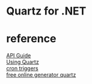 # Quartz for .NET

# reference 

[API Guide](https://www.quartz-scheduler.net/documentation/quartz-3.x/tutorial/overview.html)  
[Using Quartz](https://www.quartz-scheduler.net/documentation/quartz-3.x/tutorial/using-quartz.html)  
[cron triggers](https://www.quartz-scheduler.net/documentation/quartz-3.x/tutorial/crontriggers.html)  
[free online generator quartz](https://www.freeformatter.com/cron-expression-generator-quartz.html)  
